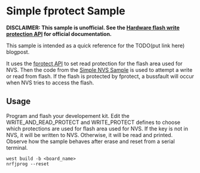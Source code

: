 # Simple fprotect Sample
**DISCLAIMER: This sample is unofficial. See the [Hardware flash write protection API](https://developer.nordicsemi.com/nRF_Connect_SDK/doc/latest/nrf/libraries/others/fprotect.html) for official documentation.**

This sample is intended as a quick reference for the TODO(put link here) blogpost.

It uses the [fprotect API](https://developer.nordicsemi.com/nRF_Connect_SDK/doc/1.9.1/nrf/libraries/others/fprotect.html) to set read protection for the flash area used for NVS.
Then the code from the [Simple NVS Sample](../../insecure_storage/nvs_storage) is used to attempt a write or read from flash.
If the flash is protected by fprotect, a bussfault will occur when NVS tries to access the flash.

## Usage
Program and flash your developement kit. 
Edit the  WRITE\_AND\_READ\_PROTECT and WRITE\_PROTECT defines to choose which protections are used for flash area used for NVS.
If the key is not in NVS, it will be written to NVS. Otherwise, it will be read and printed.
Observe how the sample behaves after erase and reset from a serial terminal.

```
west build -b <board_name>
nrfjprog --reset
```
